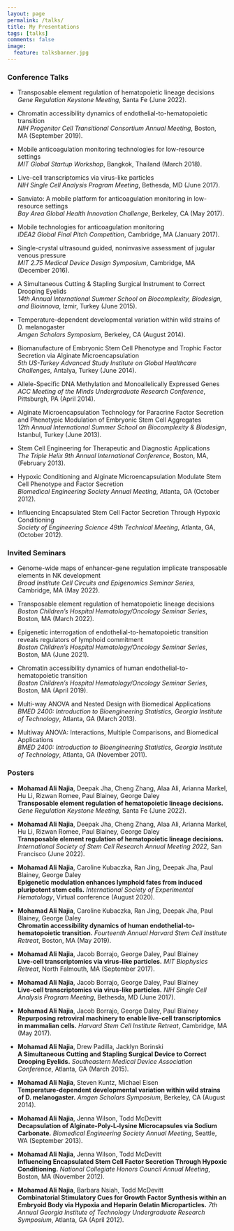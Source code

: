 ```yaml
---
layout: page
permalink: /talks/
title: My Presentations
tags: [talks]
comments: false
image:
  feature: talksbanner.jpg
---
```



### Conference Talks

*  Transposable element regulation of hematopoietic lineage decisions<br>
<i>Gene Regulation Keystone Meeting</i>, Santa Fe (June 2022).

* Chromatin accessibility dynamics of endothelial-to-hematopoietic transition<br>
<i>NIH Progenitor Cell Transitional Consortium Annual Meeting</i>, Boston, MA (September 2019).

* Mobile anticoagulation monitoring technologies for low-resource settings<br>
<i>MIT Global Startup Workshop</i>, Bangkok, Thailand (March 2018).

* Live-cell transcriptomics via virus-like particles<br>
<i>NIH Single Cell Analysis Program Meeting</i>, Bethesda, MD (June 2017).

* Sanviato: A mobile platform for anticoagulation monitoring in low-resource settings<br>
<i>Bay Area Global Health Innovation Challenge</i>, Berkeley, CA (May 2017).

* Mobile technologies for anticoagulation monitoring<br>
<i>IDEA2 Global Final Pitch Competition</i>, Cambridge, MA (January 2017).

* Single-crystal ultrasound guided, noninvasive assessment of jugular venous pressure<br>
<i>MIT 2.75 Medical Device Design Symposium</i>, Cambridge, MA (December 2016).

* A Simultaneous Cutting & Stapling Surgical Instrument to Correct Drooping Eyelids<br>
<i>14th Annual International Summer School on Biocomplexity, Biodesign, and Bioinnova</i>, Izmir, Turkey (June 2015).

* Temperature-dependent developmental variation within wild strains of D. melanogaster<br>
<i>Amgen Scholars Symposium</i>, Berkeley, CA (August 2014).

* Biomanufacture of Embryonic Stem Cell Phenotype and Trophic Factor Secretion via Alginate Microencapsulation<br>
<i>5th US-Turkey Advanced Study Institute on Global Healthcare Challenges</i>, Antalya, Turkey (June 2014).

* Allele-Specific DNA Methylation and Monoallelically Expressed Genes<br>
<i>ACC Meeting of the Minds Undergraduate Research Conference</i>, Pittsburgh, PA (April 2014).

* Alginate Microencapsulation Technology for Paracrine Factor Secretion and Phenotypic Modulation of Embryonic Stem Cell Aggregates<br>
<i>12th Annual International Summer School on Biocomplexity & Biodesign</i>, Istanbul, Turkey (June 2013).

* Stem Cell Engineering for Therapeutic and Diagnostic Applications<br>
<i>The Triple Helix 9th Annual International Conference</i>, Boston, MA, (February 2013).

* Hypoxic Conditioning and Alginate Microencapsulation Modulate Stem Cell Phenotype and Factor Secretion<br>
<i>Biomedical Engineering Society Annual Meeting</i>, Atlanta, GA (October 2012).

* Influencing Encapsulated Stem Cell Factor Secretion Through Hypoxic Conditioning<br>
<i>Society of Engineering Science 49th Technical Meeting</i>, Atlanta, GA, (October 2012).


### Invited Seminars

* Genome-wide maps of enhancer-gene regulation implicate transposable elements in NK development<br>
<i>Broad Institute Cell Circuits and Epigenomics Seminar Series</i>, Cambridge, MA (May 2022).

* Transposable element regulation of hematopoietic lineage decisions<br>
<i>Boston Children’s Hospital Hematology/Oncology Seminar Series</i>, Boston, MA (March 2022).

* Epigenetic interrogation of endothelial-to-hematopoietic transition reveals regulators of lymphoid commitment<br>
<i>Boston Children’s Hospital Hematology/Oncology Seminar Series</i>, Boston, MA (June 2021).

* Chromatin accessibility dynamics of human endothelial-to-hematopoietic transition<br>
<i>Boston Children’s Hospital Hematology/Oncology Seminar Series</i>, Boston, MA (April 2019).

* Multi-way ANOVA and Nested Design with Biomedical Applications<br>
<i>BMED 2400: Introduction to Bioengineering Statistics, Georgia Institute of Technology</i>, Atlanta, GA (March 2013).

* Multiway ANOVA: Interactions, Multiple Comparisons, and Biomedical Applications<br>
<i>BMED 2400: Introduction to Bioengineering Statistics, Georgia Institute of Technology</i>, Atlanta, GA (November 2011).


### Posters

* <b>Mohamad Ali Najia</b>, Deepak Jha, Cheng Zhang, Alaa Ali, Arianna Markel, Hu Li, Rizwan Romee, Paul Blainey, George Daley<br>
<b>Transposable element regulation of hematopoietic lineage decisions.</b> <i>Gene Regulation Keystone Meeting</i>, Santa Fe (June 2022).

* <b>Mohamad Ali Najia</b>, Deepak Jha, Cheng Zhang, Alaa Ali, Arianna Markel, Hu Li, Rizwan Romee, Paul Blainey, George Daley<br>
<b>Transposable element regulation of hematopoietic lineage decisions.</b> <i>International Society of Stem Cell Research Annual Meeting 2022</i>, San Francisco (June 2022).

* <b>Mohamad Ali Najia</b>, Caroline Kubaczka, Ran Jing, Deepak Jha, Paul Blainey, George Daley<br>
<b>Epigenetic modulation enhances lymphoid fates from induced pluripotent stem cells.</b> <i>International Society of Experimental Hematology</i>, Virtual conference (August 2020).

* <b>Mohamad Ali Najia</b>, Caroline Kubaczka, Ran Jing, Deepak Jha, Paul Blainey, George Daley<br>
<b>Chromatin accessibility dynamics of human endothelial-to-hematopoietic transition.</b> <i>Fourteenth Annual Harvard Stem Cell Institute Retreat</i>, Boston, MA (May 2019).

* <b>Mohamad Ali Najia</b>, Jacob Borrajo, George Daley, Paul Blainey<br>
<b>Live-cell transcriptomics via virus-like particles.</b> <i>MIT Biophysics Retreat</i>, North Falmouth, MA (September 2017).

* <b>Mohamad Ali Najia</b>, Jacob Borrajo, George Daley, Paul Blainey<br>
<b>Live-cell transcriptomics via virus-like particles.</b> <i>NIH Single Cell Analysis Program Meeting</i>, Bethesda, MD (June 2017).

* <b>Mohamad Ali Najia</b>, Jacob Borrajo, George Daley, Paul Blainey<br>
<b>Repurposing retroviral machinery to enable live-cell transcriptomics in mammalian cells.</b> <i>Harvard Stem Cell Institute Retreat</i>, Cambridge, MA (May 2017).

* <b>Mohamad Ali Najia</b>, Drew Padilla, Jacklyn Borinski<br>
<b>A Simultaneous Cutting and Stapling Surgical Device to Correct Drooping Eyelids.</b> <i>Southeastern Medical Device Association Conference</i>, Atlanta, GA (March 2015).

* <b>Mohamad Ali Najia</b>, Steven Kuntz, Michael Eisen<br>
<b>Temperature-dependent developmental variation within wild strains of D. melanogaster.</b> <i>Amgen Scholars Symposium</i>, Berkeley, CA (August 2014).

* <b>Mohamad Ali Najia</b>, Jenna Wilson, Todd McDevitt<br>
<b>Decapsulation of Alginate-Poly-L-lysine Microcapsules via Sodium Carbonate.</b> <i>Biomedical Engineering Society Annual Meeting</i>, Seattle, WA (September 2013).

* <b>Mohamad Ali Najia</b>, Jenna Wilson, Todd McDevitt<br>
<b>Influencing Encapsulated Stem Cell Factor Secretion Through Hypoxic Conditioning.</b> <i>National Collegiate Honors Council Annual Meeting</i>, Boston, MA (November 2012).

* <b>Mohamad Ali Najia</b>, Barbara Nsiah, Todd McDevitt<br>
<b>Combinatorial Stimulatory Cues for Growth Factor Synthesis within an Embryoid Body via Hypoxia and Heparin Gelatin Microparticles.</b> <i>7th Annual Georgia Institute of Technology Undergraduate Research Symposium</i>, Atlanta, GA (April 2012).

